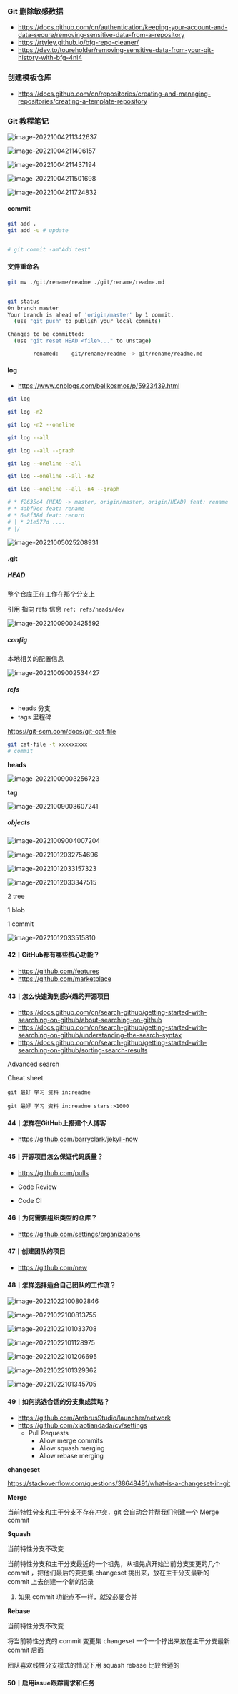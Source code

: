 <!-- Git -->

### Git 删除敏感数据

- https://docs.github.com/cn/authentication/keeping-your-account-and-data-secure/removing-sensitive-data-from-a-repository
- https://rtyley.github.io/bfg-repo-cleaner/
- https://dev.to/toureholder/removing-sensitive-data-from-your-git-history-with-bfg-4ni4



### 创建模板仓库

- https://docs.github.com/cn/repositories/creating-and-managing-repositories/creating-a-template-repository

### Git 教程笔记

![image-20221004211342637](https://i.imgur.com/c78jXHN.png)

![image-20221004211406157](https://i.imgur.com/yQki8uO.png)

![image-20221004211437194](https://i.imgur.com/sFInrDw.jpg)

![image-20221004211501698](https://i.imgur.com/nGrdCQq.png)

![image-20221004211724832](https://i.imgur.com/9VQvz1J.png)



#### commit

```bash
git add .
git add -u # update


# git commit -am"Add test"
```

#### 文件重命名

```bash
git mv ./git/rename/readme ./git/rename/readme.md


git status
On branch master
Your branch is ahead of 'origin/master' by 1 commit.
  (use "git push" to publish your local commits)

Changes to be committed:
  (use "git reset HEAD <file>..." to unstage)

        renamed:    git/rename/readme -> git/rename/readme.md

```

#### log

- https://www.cnblogs.com/bellkosmos/p/5923439.html

```bash
git log

git log -n2

git log -n2 --oneline

git log --all

git log --all --graph

git log --oneline --all

git log --oneline --all -n2

git log --oneline --all -n4 --graph

# * f2635c4 (HEAD -> master, origin/master, origin/HEAD) feat: rename
# * 4abf9ec feat: rename
# * 6a8f38d feat: record
# | * 21e577d ....
# |/  
```

![image-20221005025208931](https://i.imgur.com/5mllTyI.png)

#### .git

##### HEAD

整个仓库正在工作在那个分支上

引用 指向 refs 信息 `ref: refs/heads/dev`

![image-20221009002425592](https://i.imgur.com/pNmvncO.jpg)

##### config

本地相关的配置信息

![image-20221009002534427](https://i.imgur.com/0VJNDFl.png)

##### refs

- heads 分支
- tags 里程碑



https://git-scm.com/docs/git-cat-file

```bash
git cat-file -t xxxxxxxxx
# commit
```

**heads**

![image-20221009003256723](https://i.imgur.com/msx8Ymv.jpg)

**tag**

![image-20221009003607241](https://i.imgur.com/ao9DlFN.jpg)

##### objects

![image-20221009004007204](https://i.imgur.com/2nkwuQx.jpg)



![image-20221012032754696](https://i.imgur.com/YZXjOPj.jpg)

![image-20221012033157323](https://i.imgur.com/KZ6D5FZ.png)

![image-20221012033347515](https://i.imgur.com/MLE9udV.png)

2 tree

1 blob

1 commit

![image-20221012033515810](https://i.imgur.com/HVf2xfc.jpg)



#### 42丨GitHub都有哪些核心功能？

- https://github.com/features
- https://github.com/marketplace

#### 43丨怎么快速淘到感兴趣的开源项目

- https://docs.github.com/cn/search-github/getting-started-with-searching-on-github/about-searching-on-github
- https://docs.github.com/cn/search-github/getting-started-with-searching-on-github/understanding-the-search-syntax
- https://docs.github.com/cn/search-github/getting-started-with-searching-on-github/sorting-search-results

Advanced search

Cheat sheet

```
git 最好 学习 资料 in:readme

git 最好 学习 资料 in:readme stars:>1000
```

#### 44丨怎样在GitHub上搭建个人博客

- https://github.com/barryclark/jekyll-now

#### 45丨开源项目怎么保证代码质量？

- https://github.com/pulls



- Code Review
- Code CI

#### 46丨为何需要组织类型的仓库？

- https://github.com/settings/organizations

#### 47丨创建团队的项目

- https://github.com/new

#### 48丨怎样选择适合自己团队的工作流？

![image-20221022100802846](https://i.imgur.com/dZ7BYwd.png)

![image-20221022100813755](https://i.imgur.com/xnL66DK.png)

![image-20221022101033708](https://i.imgur.com/omVPcEi.png)

![image-20221022101128975](https://i.imgur.com/m8zVz2s.png)

![image-20221022101206695](https://i.imgur.com/439mAvv.png)

![image-20221022101329362](https://i.imgur.com/lYpq2g0.png)

![image-20221022101345705](https://i.imgur.com/2gVXFcW.png)

#### 49丨如何挑选合适的分支集成策略？

- https://github.com/AmbrusStudio/launcher/network
- https://github.com/xiaotiandada/cv/settings
  - Pull Requests
    - Allow merge commits 
    - Allow squash merging 
    - Allow rebase merging 

**changeset**

https://stackoverflow.com/questions/38648491/what-is-a-changeset-in-git

**Merge**

当前特性分支和主干分支不存在冲突，git 会自动合并帮我们创建一个 Merge commit

**Squash** 

当前特性分支不改变

当前特性分支和主干分支最近的一个祖先，从祖先点开始当前分支变更的几个 commit ，把他们最后的变更集 changeset 挑出来，放在主干分支最新的 commit 上去创建一个新的记录

1. 如果 commit 功能点不一样，就没必要合并

**Rebase**

当前特性分支不改变

将当前特性分支的 commit 变更集 changeset 一个一个拧出来放在主干分支最新 commit 后面



团队喜欢线性分支模式的情况下用 squash rebase 比较合适的



#### 50丨启用issue跟踪需求和任务

